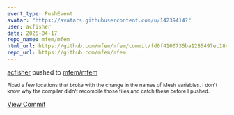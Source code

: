 ```yaml
---
event_type: PushEvent
avatar: "https://avatars.githubusercontent.com/u/14239414?"
user: acfisher
date: 2025-04-17
repo_name: mfem/mfem
html_url: https://github.com/mfem/mfem/commit/fd0f4100735ba1285497ec18452e179b948b9175
repo_url: https://github.com/mfem/mfem
---
```


<a href='https://github.com/acfisher' target='_blank'>acfisher</a> pushed to <a href='https://github.com/mfem/mfem' target='_blank'>mfem/mfem</a>

<small>Fixed a few locations that broke with the change in the names of Mesh variables.  I don't know why the compiler didn't recompile those files and catch these before I pushed.</small>

<a href='https://github.com/mfem/mfem/commit/fd0f4100735ba1285497ec18452e179b948b9175' target='_blank'>View Commit</a>